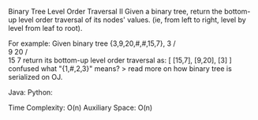 Binary Tree Level Order Traversal II
Given a binary tree, return the bottom-up level order traversal of its nodes' values. (ie, from left to right, level by level from leaf to root).

For example:
Given binary tree {3,9,20,#,#,15,7},
    3
   / \
  9  20
    /  \
   15   7
return its bottom-up level order traversal as:
[
  [15,7],
  [9,20],
  [3]
]
confused what "{1,#,2,3}" means? > read more on how binary tree is serialized on OJ.

Java:
Python:


Time Complexity: O(n)
Auxiliary Space: O(n) 


